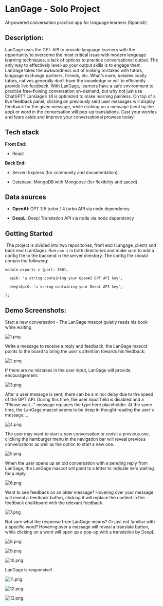 # LanGage - Solo Project

AI-powered conversation practice app for language learners (Spanish)

## Description:

LanGage uses the GPT API to provide language learners with the
opportunity to overcome the most critical issue with modern language learning
techniques, a lack of options to practice conversational output. The only way
to effectively level-up your output skills is to engage them. LanGage takes the
awkwardness out of making mistakes with tutors, language exchange partners, friends,
etc. What’s more, besides costly tutors, natives generally don’t have the knowledge
or will to efficiently provide live feedback. With LanGage, learners have a
safe environment to practice free-flowing conversation on-demand, but why not
just use ChatGPT? LanGage’s UI is optimized to make learning painless. On top
of a live feedback panel, clicking on previously sent user messages will
display feedback for the given message, while clicking on a message (sent by the
app) or word in the conversation will pop-up translations. Cast your worries
and fears aside and improve your conversational prowess today!

## Tech stack

**Front End:**

- React

**Back End:**

- Server: Express (for community and documentation),

- Database: MongoDB with Mongoose (for flexibility and speed)

## Data sources

- **OpenAI**: GPT 3.5 turbo / 4 turbo API via node dependency

- **DeepL**: Deepl Translation API via node via node dependency

## Getting Started

 The project is divided into two repositories, front end (Langage_client) and back end (LanGage). Run `npm i` in both directories and make sure to add a config file to the backend in the server directory. The config file should contain the following:

```
module.exports = {port: 3001,

  apiK: 'a string containing your OpenAI GPT API key',

  deeplApiK: 'a string containing your DeepL API key',

};
```

## Demo Screenshots:

Start a new conversation - The LanGage mascot quietly reads his book while waiting.

![1.png](C:\Users\chris\Documents\Software%20Development\Codeworks\Senior%20Projects\Solo\langage_client\Screenshots\1.png)

Write a message to receive a reply and feedback, the LanGage mascot points to the board to bring the user's attention towards his feedback:

![2.png](C:\Users\chris\Documents\Software%20Development\Codeworks\Senior%20Projects\Solo\langage_client\Screenshots\2.png)

If there are no mistakes in the user input, LanGage will provide encouragement:

![3.png](C:\Users\chris\Documents\Software%20Development\Codeworks\Senior%20Projects\Solo\langage_client\Screenshots\3.png)

After a user message is sent, there can be a minor delay due to the speed of the GPT API. During this time, the user input field is disabled and a "Please wait..." message replaces the type here placeholder. At the same time, the LanGage mascot seems to be deep in thought reading the user's message....

![4.png](C:\Users\chris\Documents\Software%20Development\Codeworks\Senior%20Projects\Solo\langage_client\Screenshots\4.png)

The user may want to start a new conversation or revisit a previous one, clicking the hamburger menu in the navigation bar will reveal previous conversations as well as the option to start a new one.

![5.png](C:\Users\chris\Documents\Software%20Development\Codeworks\Senior%20Projects\Solo\langage_client\Screenshots\5.png)

When the user opens up an old conversation with a pending reply from LanGage, the LanGage mascot will point to a letter to indicate he's waiting for a reply.

![6.png](C:\Users\chris\Documents\Software%20Development\Codeworks\Senior%20Projects\Solo\langage_client\Screenshots\6.png)

Want to see feedback on an older message? Hovering over your message will reveal a feedback button, clicking it will replace the content in the feedback chalkboard with the relevant feedback.

![7.png](C:\Users\chris\Documents\Software%20Development\Codeworks\Senior%20Projects\Solo\langage_client\Screenshots\7.png)

Not sure what the response from LanGage means? Or just not familiar with a specific word? Hovering over a message will reveal a translate button, while clicking on a word will open up a pop-up with a translation by DeepL.

![8.png](C:\Users\chris\Documents\Software%20Development\Codeworks\Senior%20Projects\Solo\langage_client\Screenshots\8.png)

![9.png](C:\Users\chris\Documents\Software%20Development\Codeworks\Senior%20Projects\Solo\langage_client\Screenshots\9.png)

![10.png](C:\Users\chris\Documents\Software%20Development\Codeworks\Senior%20Projects\Solo\langage_client\Screenshots\10.png)

LanGage is responsive!

![11.png](C:\Users\chris\Documents\Software%20Development\Codeworks\Senior%20Projects\Solo\langage_client\Screenshots\11.png)

![12.png](C:\Users\chris\Documents\Software%20Development\Codeworks\Senior%20Projects\Solo\langage_client\Screenshots\12.png)

![13.png](C:\Users\chris\Documents\Software%20Development\Codeworks\Senior%20Projects\Solo\langage_client\Screenshots\13.png)
